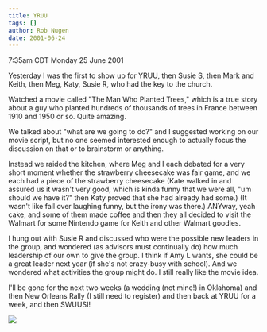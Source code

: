 ```yaml
---
title: YRUU
tags: []
author: Rob Nugen
date: 2001-06-24
---
```


<title></title>
<p class=date>7:35am CDT Monday 25 June 2001</p>

<p>Yesterday I was the first to show up for YRUU, then Susie S, then
Mark and Keith, then Meg, Katy, Susie R, who had the key to the
church.</p>

<p>Watched a movie called "The Man Who Planted Trees," which is a true
story about a guy who planted hundreds of thousands of trees in France
between 1910 and 1950 or so.  Quite amazing.</p>

<p>We talked about "what are we going to do?" and I suggested working
on our movie script, but no one seemed interested enough to actually
focus the discussion on that or to brainstorm or anything.</p>

<p>Instead we raided the kitchen, where Meg and I each debated for a
very short moment whether the strawberry cheesecake was fair game, and
we each had a piece of the strawberry cheesecake (Kate walked in and
assured us it wasn't very good, which is kinda funny that we were all,
"um should we have it?" then Katy proved that she had already had
some.)  (It wasn't like fall over laughing funny, but the irony was
there.)  ANYway, yeah cake, and some of them made coffee and then they
all decided to visit the Walmart for some Nintendo game for Keith and
other Walmart goodies.</p>

<p>I hung out with Susie R and discussed who were the possible new
leaders in the group, and wondered (as advisors must continually do)
how much leadership of our own to give the group.  I think if Amy L
wants, she could be a great leader next year (if she's not crazy-busy
with school).  And we wondered what activities the group might do.  I
still really like the movie idea.</p>

<p>I'll be gone for the next two weeks (a wedding (not mine!) in
Oklahoma) and then New Orleans Rally (I still need to register) and
then back at YRUU for a week, and then SWUUSI!</p>

<p><img src='/images/rob/wL-ROB.gif'/></p>



